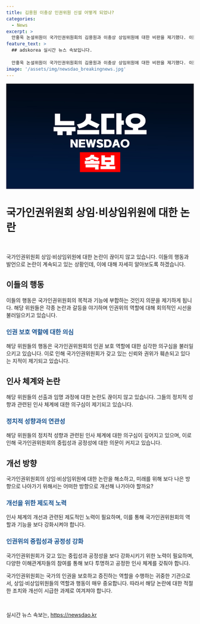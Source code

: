 ```yaml
---
title: 김용원 이충상 인권위원 신설 어떻게 되었나?
categories:
  - News
excerpt: >
  안홍욱 논설위원이 국가인권위원회의 김용원과 이충상 상임위원에 대한 비판을 제기했다. 이들은 군 관련 인권사건과 성소수자 혐오발언 등으로 논란을 빚었으며, 국제인권단체가 이들의 행태에 항의하는 공개 서한을 보냈다. 안홍욱 논설위원은 인권위원의 추천과 임명 과정에 대한 문제의식을 제기하면서, 인권위의 운영에 대한 개선안을 제시했다.
feature_text: >
  ## adskorea 실시간 뉴스 속보입니다.

  안홍욱 논설위원이 국가인권위원회의 김용원과 이충상 상임위원에 대한 비판을 제기했다. 이들은 군 관련 인권사건과 성소수자 혐오발언 등으로 논란을 빚었으며, 국제인권단체가 이들의 행태에 항의하는 공개 서한을 보냈다. 안홍욱 논설위원은 인권위원의 추천과 임명 과정에 대한 문제의식을 제기하면서, 인권위의 운영에 대한 개선안을 제시했다.
image: '/assets/img/newsdao_breakingnews.jpg'
---
```


<p><img src="/assets/img/newsdao_breakingnews.jpg" alt="adskorea 속보" /></p>

<h1 data-ke-size="size26"><b>국가인권위원회 상임·비상임위원에 대한 논란</b></h1>

<p data-ke-size="size16">&nbsp;</p>

<p>국가인권위원회 상임·비상임위원에 대한 논란이 끊이지 않고 있습니다. 이들의 행동과 발언으로 논란이 계속되고 있는 상황인데, 이에 대해 자세히 알아보도록 하겠습니다.</p>

<h2 data-ke-size="size24">이들의 행동</h2>

<p>이들의 행동은 국가인권위원회의 목적과 기능에 부합하는 것인지 의문을 제기하게 됩니다. 해당 위원들은 각종 논란과 갈등을 야기하며 인권위의 역할에 대해 회의적인 시선을 불러일으키고 있습니다.</p>

<h3><b><span style="color: #1a5490;">인권 보호 역할에 대한 의심</span></b></h3>

<p>해당 위원들의 행동은 국가인권위원회의 인권 보호 역할에 대한 심각한 의구심을 불러일으키고 있습니다. 이로 인해 국가인권위원회가 갖고 있는 신뢰와 권위가 훼손되고 있다는 지적이 제기되고 있습니다.</p>

<h2 data-ke-size="size24">인사 체계와 논란</h2>

<p>해당 위원들의 선출과 임명 과정에 대한 논란도 끊이지 않고 있습니다. 그들의 정치적 성향과 관련된 인사 체계에 대한 의구심이 제기되고 있습니다.</p>

<h3><b><span style="color: #1a5490;">정치적 성향과의 연관성</span></b></h3>

<p>해당 위원들의 정치적 성향과 관련된 인사 체계에 대한 의구심이 깊어지고 있으며, 이로 인해 국가인권위원회의 중립성과 공정성에 대한 의문이 커지고 있습니다.</p>

<h2 data-ke-size="size24">개선 방향</h2>

<p>국가인권위원회의 상임·비상임위원에 대한 논란을 해소하고, 미래를 위해 보다 나은 방향으로 나아가기 위해서는 어떠한 방향으로 개선해 나가아야 할까요?</p>

<h3><b><span style="color: #1a5490;">개선을 위한 제도적 노력</span></b></h3>

<p>인사 체계의 개선과 관련된 제도적인 노력이 필요하며, 이를 통해 국가인권위원회의 역할과 기능을 보다 강화시켜야 합니다.</p>

<h3><b><span style="color: #1a5490;">인권위의 중립성과 공정성 강화</span></b></h3>

<p>국가인권위원회가 갖고 있는 중립성과 공정성을 보다 강화시키기 위한 노력이 필요하며, 다양한 이해관계자들의 참여를 통해 보다 투명하고 공정한 인사 체계를 갖춰야 합니다.</p>

<p>국가인권위원회는 국가의 인권을 보호하고 증진하는 역할을 수행하는 귀중한 기관으로서, 상임·비상임위원들의 역할과 행동이 매우 중요합니다. 따라서 해당 논란에 대한 적절한 조치와 개선이 시급한 과제로 여겨져야 합니다.</p>

<p data-ke-size="size16">&nbsp;</p>
실시간 뉴스 속보는, <a href="https://newsdao.kr" rel="dofollow">https://newsdao.kr</a>



